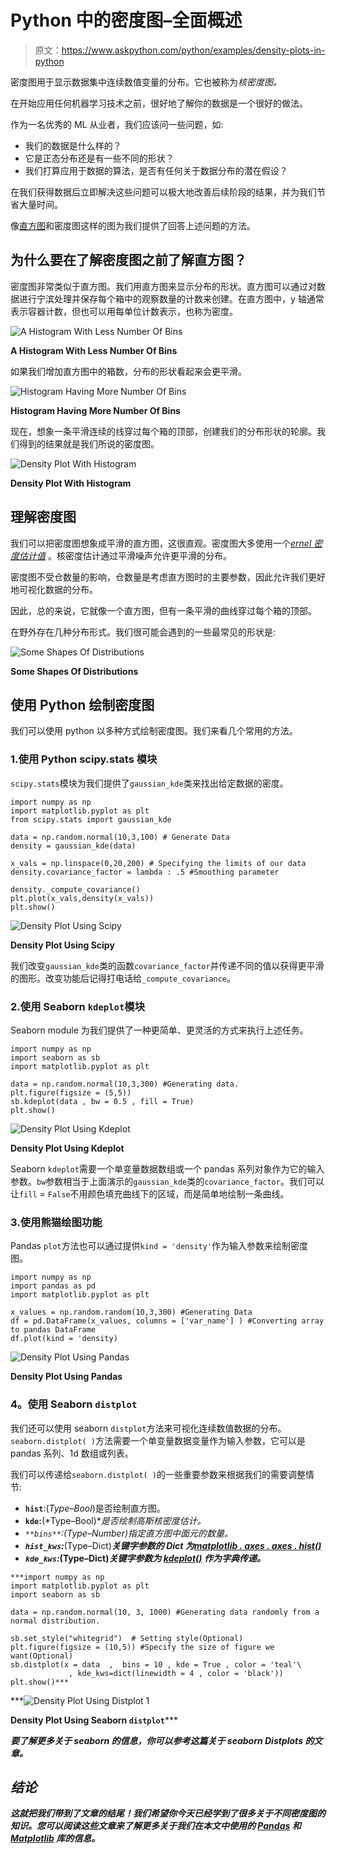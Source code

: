 # Python 中的密度图–全面概述

> 原文：<https://www.askpython.com/python/examples/density-plots-in-python>

密度图用于显示数据集中连续数值变量的分布。它也被称为*核密度图。*

在开始应用任何机器学习技术之前，很好地了解你的数据是一个很好的做法。

作为一名优秀的 ML 从业者，我们应该问一些问题，如:

*   我们的数据是什么样的？
*   它是正态分布还是有一些不同的形状？
*   我们打算应用于数据的算法，是否有任何关于数据分布的潜在假设？

在我们获得数据后立即解决这些问题可以极大地改善后续阶段的结果，并为我们节省大量时间。

像[直方图](https://www.askpython.com/python-modules/pandas/plot-graph-for-a-dataframe)和密度图这样的图为我们提供了回答上述问题的方法。

## 为什么要在了解密度图之前了解直方图？

密度图非常类似于直方图。我们用直方图来显示分布的形状。直方图可以通过对数据进行宁滨处理并保存每个箱中的观察数量的计数来创建。在直方图中，y 轴通常表示容器计数，但也可以用每单位计数表示，也称为密度。

![A Histogram With Less Number Of Bins](img/804e9d1ccce85a586977eb9934fc5d6b.png)

**A Histogram With Less Number Of Bins**

如果我们增加直方图中的箱数，分布的形状看起来会更平滑。

![Histogram Having More Number Of Bins](img/8f315ee73a3314e75aa9a28f0458ce35.png)

**Histogram Having More Number Of Bins**

现在，想象一条平滑连续的线穿过每个箱的顶部，创建我们的分布形状的轮廓。我们得到的结果就是我们所说的密度图。

![Density Plot With Histogram](img/0d9bbc214addebe37ebd12d357bdca18.png)

**Density Plot With Histogram**

## **理解密度图**

我们可以把密度图想象成平滑的直方图，这很直观。密度图大多使用一个[*ernel 密度估计值*](https://en.wikipedia.org/wiki/Kernel_density_estimation) 。核密度估计通过平滑噪声允许更平滑的分布。

密度图不受仓数量的影响，仓数量是考虑直方图时的主要参数，因此允许我们更好地可视化数据的分布。

因此，总的来说，它就像一个直方图，但有一条平滑的曲线穿过每个箱的顶部。

在野外存在几种分布形式。我们很可能会遇到的一些最常见的形状是:

![Some Shapes Of Distributions](img/8fbbcdde8b31a0b981e8150d369037a9.png)

**Some Shapes Of Distributions**

## 使用 Python 绘制密度图

我们可以使用 python 以多种方式绘制密度图。我们来看几个常用的方法。

### 1.**使用 Python scipy.stats 模块**

`scipy.stats`模块为我们提供了`gaussian_kde`类来找出给定数据的密度。

```
import numpy as np
import matplotlib.pyplot as plt
from scipy.stats import gaussian_kde

data = np.random.normal(10,3,100) # Generate Data
density = gaussian_kde(data)

x_vals = np.linspace(0,20,200) # Specifying the limits of our data
density.covariance_factor = lambda : .5 #Smoothing parameter

density._compute_covariance()
plt.plot(x_vals,density(x_vals))
plt.show()

```

![Density Plot Using Scipy](img/b19476c7883c15be6502eaa302234b8f.png)

**Density Plot Using Scipy**

我们改变`gaussian_kde`类的函数`covariance_factor`并传递不同的值以获得更平滑的图形。改变功能后记得打电话给`_compute_covariance`。

### 2.**使用 Seaborn `kdeplot`模块**

Seaborn module 为我们提供了一种更简单、更灵活的方式来执行上述任务。

```
import numpy as np
import seaborn as sb
import matplotlib.pyplot as plt

data = np.random.normal(10,3,300) #Generating data.
plt.figure(figsize = (5,5))
sb.kdeplot(data , bw = 0.5 , fill = True)
plt.show()

```

![Density Plot Using Kdeplot](img/673af10514ef39cdd74875d77084702f.png)

**Density Plot Using Kdeplot**

Seaborn `kdeplot`需要一个单变量数据数组或一个 pandas 系列对象作为它的输入参数。`bw`参数相当于上面演示的`gaussian_kde`类的`covariance_factor`。我们可以让`fill` = `False`不用颜色填充曲线下的区域，而是简单地绘制一条曲线。

### 3.**使用熊猫绘图功能**

Pandas `plot`方法也可以通过提供`kind = 'density'`作为输入参数来绘制密度图。

```
import numpy as np
import pandas as pd
import matplotlib.pyplot as plt

x_values = np.random.random(10,3,300) #Generating Data
df = pd.DataFrame(x_values, columns = ['var_name'] ) #Converting array to pandas DataFrame
df.plot(kind = 'density)

```

![Density Plot Using Pandas](img/991f8bccacf08d8de9616e05df289780.png)

**Density Plot Using Pandas**

### **4。使用 Seaborn `distplot`**

我们还可以使用 seaborn `distplot`方法来可视化连续数值数据的分布。`seaborn.distplot( )`方法需要一个单变量数据变量作为输入参数，它可以是 pandas 系列、1d 数组或列表。

我们可以传递给`seaborn.distplot( )`的一些重要参数来根据我们的需要调整情节:

*   **`hist`**:(*Type–Bool*)是否绘制直方图。
*   **`kde`:**(*Type–Bool)**是否绘制高斯核密度估计。*
*   *`**bins**`:(*Type–Number*)指定直方图中面元的数量。*
*   ***`hist_kws`:***(Type–Dict)***关键字参数的 Dict 为[matplotlib . axes . axes . hist()](https://matplotlib.org/api/_as_gen/matplotlib.axes.Axes.hist.html#matplotlib.axes.Axes.hist)***
*   *****`kde_kws`:***(Type–Dict)*关键字参数为 [kdeplot()](https://seaborn.pydata.org/generated/seaborn.kdeplot.html#seaborn.kdeplot) 作为字典传递。***

```
***import numpy as np
import matplotlib.pyplot as plt
import seaborn as sb

data = np.random.normal(10, 3, 1000) #Generating data randomly from a normal distribution.

sb.set_style("whitegrid")  # Setting style(Optional)
plt.figure(figsize = (10,5)) #Specify the size of figure we want(Optional)
sb.distplot(x = data  ,  bins = 10 , kde = True , color = 'teal'\
             , kde_kws=dict(linewidth = 4 , color = 'black'))
plt.show()*** 
```

***![Density Plot Using Distplot 1](img/f4c9f0c5786c7cda3488e75ef9d3455d.png)

**Density Plot Using Seaborn `distplot`***** 

***要了解更多关于 seaborn 的信息，你可以参考这篇关于 seaborn Distplots 的文章。***

## ***结论***

***这就把我们带到了文章的结尾！我们希望你今天已经学到了很多关于不同密度图的知识。您可以阅读这些文章来了解更多关于我们在本文中使用的 [Pandas](https://www.askpython.com/python-modules/pandas/python-pandas-module-tutorial) 和 [Matplotlib](https://www.askpython.com/python-modules/matplotlib/python-matplotlib) 库的信息。***